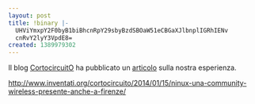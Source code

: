 ```yaml
---
layout: post
title: !binary |-
  UHViYmxpY2F0byB1biBhcnRpY29sbyBzdSBOaW51eCBGaXJlbnplIGRhIENv
  cnRvY2lyY3VpdE8=
created: 1389979302
---
```

Il blog <a href="http://www.inventati.org/cortocircuito">CortocircuitO</a> ha pubblicato un <a href="http://www.inventati.org/cortocircuito/2014/01/15/ninux-una-community-wireless-presente-anche-a-firenze/">articolo</a> sulla nostra esperienza.

http://www.inventati.org/cortocircuito/2014/01/15/ninux-una-community-wireless-presente-anche-a-firenze/



